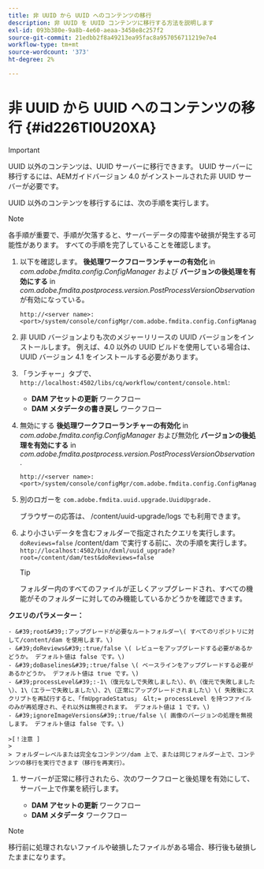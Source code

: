 ```yaml
---
title: 非 UUID から UUID へのコンテンツの移行
description: 非 UUID を UUID コンテンツに移行する方法を説明します
exl-id: 093b380e-9a8b-4e60-aeaa-3458e8c257f2
source-git-commit: 21edbb2f8a49213ea95fac8a957056711219e7e4
workflow-type: tm+mt
source-wordcount: '373'
ht-degree: 2%

---
```


# 非 UUID から UUID へのコンテンツの移行 {#id226TI0U20XA}

>[!IMPORTANT]
>
> UUID 以外のコンテンツは、UUID サーバーに移行できます。 UUID サーバーに移行するには、AEMガイドバージョン 4.0 がインストールされた非 UUID サーバーが必要です。

UUID 以外のコンテンツを移行するには、次の手順を実行します。

>[!NOTE]
>
> 各手順が重要で、手順が欠落すると、サーバーデータの障害や破損が発生する可能性があります。 すべての手順を完了していることを確認します。

1. 以下を確認します。 **後処理ワークフローランチャーの有効化** in *com.adobe.fmdita.config.ConfigManager* および **バージョンの後処理を有効にする** in *com.adobe.fmdita.postprocess.version.PostProcessVersionObservation* が有効になっている。

   ```http
   http://<server name>:<port>/system/console/configMgr/com.adobe.fmdita.config.ConfigManager
   ```

1. 非 UUID バージョンよりも次のメジャーリリースの UUID バージョンをインストールします。 例えば、4.0 以外の UUID ビルドを使用している場合は、UUID バージョン 4.1 をインストールする必要があります。

1. 「ランチャー」タブで、 `http://localhost:4502/libs/cq/workflow/content/console.html`:

   - **DAM アセットの更新** ワークフロー
   - **DAM メタデータの書き戻し** ワークフロー

1. 無効にする **後処理ワークフローランチャーの有効化** in *com.adobe.fmdita.config.ConfigManager* および無効化 **バージョンの後処理を有効にする** in *com.adobe.fmdita.postprocess.version.PostProcessVersionObservation*.

   ```http
   http://<server name>:<port>/system/console/configMgr/com.adobe.fmdita.config.ConfigManager
   ```

1. 別のロガーを `com.adobe.fmdita.uuid.upgrade.UuidUpgrade.`

   ブラウザーの応答は、 /content/uuid-upgrade/logs でも利用できます。

1. より小さいデータを含むフォルダーで指定されたクエリを実行します。 `doReviews=false` /content/dam で実行する前に、次の手順を実行します。 `http://localhost:4502/bin/dxml/uuid_upgrade?root=/content/dam/test&doReviews=false`

   >[!TIP]
   >
   >  フォルダー内のすべてのファイルが正しくアップグレードされ、すべての機能がそのフォルダーに対してのみ機能しているかどうかを確認できます。

**クエリのパラメーター：**

    - &#39;root&#39;:アップグレードが必要なルートフォルダー\( すべてのリポジトリに対して/content/dam を使用します。\)
    - &#39;doReviews&#39;:true/false \( レビューをアップグレードする必要があるかどうか。 デフォルト値は false です。\)
    - &#39;doBaselines&#39;:true/false \( ベースラインをアップグレードする必要があるかどうか。 デフォルト値は true です。\)
    - &#39;processLevel&#39;:-1\（復元なしで失敗しました\）、0\（復元で失敗しました\）、1\（エラーで失敗しました\）、2\（正常にアップグレードされました\）\( 失敗後にスクリプトを再試行すると、「fmUpgradeStatus」 &lt;= processLevel を持つファイルのみが再処理され、それ以外は無視されます。 デフォルト値は 1 です。\)
    - &#39;ignoreImageVersions&#39;:true/false \( 画像のバージョンの処理を無視します。 デフォルト値は false です。\)
    
    >[！注意 ]
    >
    > フォルダーレベルまたは完全なコンテンツ/dam 上で、または同じフォルダー上で、コンテンツの移行を実行できます（移行を再実行）。

1. サーバーが正常に移行されたら、次のワークフローと後処理を有効にして、サーバー上で作業を続行します。

   - **DAM アセットの更新** ワークフロー
   - **DAM メタデータ** ワークフロー

>[!NOTE]
>
> 移行前に処理されないファイルや破損したファイルがある場合、移行後も破損したままになります。
